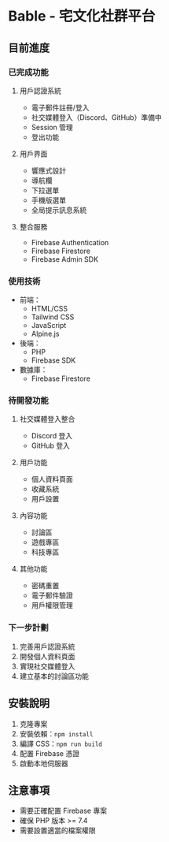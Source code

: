 # Bable - 宅文化社群平台

## 目前進度

### 已完成功能
1. 用戶認證系統
   - 電子郵件註冊/登入
   - 社交媒體登入（Discord、GitHub）準備中
   - Session 管理
   - 登出功能

2. 用戶界面
   - 響應式設計
   - 導航欄
   - 下拉選單
   - 手機版選單
   - 全局提示訊息系統

3. 整合服務
   - Firebase Authentication
   - Firebase Firestore
   - Firebase Admin SDK

### 使用技術
- 前端：
  - HTML/CSS
  - Tailwind CSS
  - JavaScript
  - Alpine.js
- 後端：
  - PHP
  - Firebase SDK
- 數據庫：
  - Firebase Firestore

### 待開發功能
1. 社交媒體登入整合
   - Discord 登入
   - GitHub 登入

2. 用戶功能
   - 個人資料頁面
   - 收藏系統
   - 用戶設置

3. 內容功能
   - 討論區
   - 遊戲專區
   - 科技專區

4. 其他功能
   - 密碼重置
   - 電子郵件驗證
   - 用戶權限管理

### 下一步計劃
1. 完善用戶認證系統
2. 開發個人資料頁面
3. 實現社交媒體登入
4. 建立基本的討論區功能

## 安裝說明
1. 克隆專案
2. 安裝依賴：`npm install`
3. 編譯 CSS：`npm run build`
4. 配置 Firebase 憑證
5. 啟動本地伺服器

## 注意事項
- 需要正確配置 Firebase 專案
- 確保 PHP 版本 >= 7.4
- 需要設置適當的檔案權限 